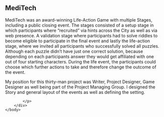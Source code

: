 <html>
    <body>
        <div id="projects_content">
            <h2>MediTech</h2>
            <p id="mediTechContent">
MediTech was an award-winning Life-Action Game with multiple Stages, including a public closing event.
The stages consisted of a setup stage in which participants where “recruited” via hints across the City as well as via web presence. 
A validation stage where participants had to solve riddles to become eligible to participate in the final event and lastly the life-action stage, where we invited all participants who successfully solved all puzzles.
Although each puzzle didn’t have just one correct solution, because depending on each participants answer they would get affiliated with one out of four starting characters. 
During the life event, the participants could choose which further actions to take and therefore change the outcome of the event.

My position for this thirty-man project was Writer, Project Designer, Game Designer as well being part of the Project Managing Group. I designed the Story and general layout of the events as well as defining the setting.

            </p>
        </div>
    </body>
</html>

